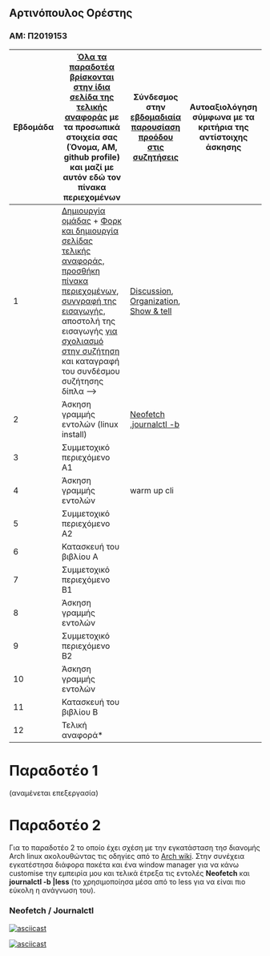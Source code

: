 ## Αρτινόπουλος Ορέστης
### ΑΜ: Π2019153

| Εβδομάδα | [Όλα τα παραδοτέα βρίσκονται στην ίδια σελίδα της τελικής αναφοράς](https://courses-ionio.github.io/help/deliverables/) με τα προσωπικά στοιχεία σας (Όνομα, ΑΜ, github profile) και μαζί με αυτόν εδώ τον πίνακα περιεχομένων | Σύνδεσμος στην [εβδομαδιαία παρουσίαση προόδου στις συζητήσεις](https://github.com/courses-ionio/help/discussions/categories/show-and-tell) | Αυτοαξιολόγηση σύμφωνα με τα κριτήρια της αντίστοιχης άσκησης |
| --- | --- | --- | --- |
| 1 |  [Δημιουργία ομάδας](https://github.com/courses-ionio/hci/discussions/1794) + [Φορκ και δημιουργία σελίδας τελικής αναφοράς](https://courses-ionio.github.io/help/guide/), [προσθήκη πίνακα περιεχομένων](https://raw.githubusercontent.com/courses-ionio/hci/master/README.md), [συγγραφή της εισαγωγής](https://courses-ionio.github.io/help/intro/), αποστολή της εισαγωγής [για σχολιασμό στην συζήτηση](https://github.com/courses-ionio/help/discussions/categories/show-and-tell) και καταγραφή του συνδέσμου συζήτησης δίπλα --> |[Discussion](https://github.com/courses-ionio/hci/discussions/1794#discussioncomment-3803609), [Organization](https://github.com/Second-Time-Is-The-Charm/Main), [Show & tell](https://github.com/courses-ionio/help/discussions/823)| |
| 2 | Άσκηση γραμμής εντολών (linux install) |[Neofetch](https://asciinema.org/a/527935) ,[journalctl -b](https://asciinema.org/a/527939)| |
| 3 | Συμμετοχικό περιεχόμενο A1 | | |
| 4 | Άσκηση γραμμής εντολών | warm up cli | |
| 5 | Συμμετοχικό περιεχόμενο A2 | | |
| 6 | Κατασκευή του βιβλίου Α | | |
| 7 | Συμμετοχικό περιεχόμενο B1 | | |
| 8 | Άσκηση γραμμής εντολών | | |
| 9 | Συμμετοχικό περιεχόμενο B2 | | |
| 10 | Άσκηση γραμμής εντολών | | |
| 11 | Κατασκευή του βιβλίου Β | | |
| 12 | Τελική αναφορά* | | |

# Παραδοτέο 1
(αναμένεται επεξεργασία)

# Παραδοτέο 2

Για το παραδοτέο 2 το οποίο έχει σχέση με την εγκατάσταση τησ διανομής Arch linux ακολουθώντας τις οδηγίες από το [Arch wiki](https://wiki.archlinux.org/title/Installation_guide).
Στην συνέχεια εγκατέστησα διάφορα πακέτα και ένα window manager για να κάνω customise την εμπειρία μου και τελικά έτρεξα τις εντολές **__Neofetch__** και **__journalctl -b |less__** (το χρησιμοποίησα μέσα από το less για να είναι πιο εύκολη η ανάγνωση του). 

### Neofetch / Journalctl

[![asciicast](https://asciinema.org/a/527935.svg)](https://asciinema.org/a/527935)

[![asciicast](https://asciinema.org/a/527939.svg)](https://asciinema.org/a/527939)
